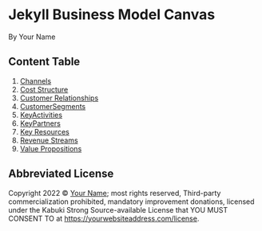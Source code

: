 # Jekyll Business Model Canvas

By Your Name

## Content Table

1. [Channels](./Channels)
1. [Cost Structure](./CostStructure) 
1. [Customer Relationships](./CustomerRelationships)
1. [CustomerSegments](./CustomerSegments)
1. [KeyActivities](./KeyActivities)
1. [KeyPartners](./KeyPartners)
1. [Key Resources](./KeyResources)
1. [Revenue Streams](./RevenueStreams)
1. [Value Propositions](./ValuePropositions)

## Abbreviated License

Copyright 2022  © [Your Name](https://yourwebsiteaddress.com); most rights reserved, Third-party commercialization prohibited, mandatory improvement donations, licensed under the Kabuki Strong Source-available License that YOU MUST CONSENT TO at <https://yourwebsiteaddress.com/license>.
